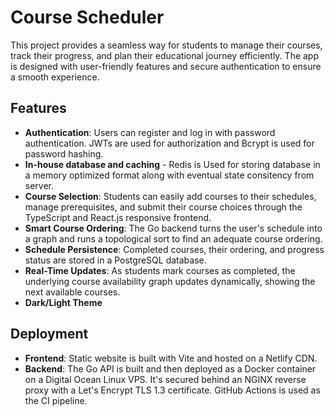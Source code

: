 # Course Scheduler

This project provides a seamless way for students to manage their courses, track their progress, and plan their educational journey efficiently. The app is designed with user-friendly features and secure authentication to ensure a smooth experience.

## Features

- **Authentication**: Users can register and log in with password authentication. JWTs are used for authorization and Bcrypt is used for password hashing.
- **In-house database and caching** - Redis is Used for storing database in a memory optimized format along with eventual state consitency from server.
- **Course Selection**: Students can easily add courses to their schedules, manage prerequisites, and submit their course choices through the TypeScript and React.js responsive frontend.
- **Smart Course Ordering**: The Go backend turns the user's schedule into a graph and runs a topological sort to find an adequate course ordering.
- **Schedule Persistence**: Completed courses, their ordering, and progress status are stored in a PostgreSQL database.
- **Real-Time Updates**: As students mark courses as completed, the underlying course availability graph updates dynamically, showing the next available courses.
- **Dark/Light Theme**

## Deployment

- **Frontend**: Static website is built with Vite and hosted on a Netlify CDN.
- **Backend**: The Go API is built and then deployed as a Docker container on a Digital Ocean Linux VPS. It's secured behind an NGINX reverse proxy with a Let's Encrypt TLS 1.3 certificate. GitHub Actions is used as the CI pipeline.
